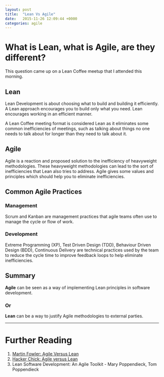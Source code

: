 ```yaml
---
layout: post
title:  "Lean Vs Agile"
date:   2015-11-26 12:09:44 +0000
categories: agile 
---
```

# What is Lean, what is Agile, are they different?

This question came up on a Lean Coffee meetup that I attended this morning.

## Lean
Lean Development is about choosing what to build and building it efficiently.  A Lean approach encourages you to build only what you need. Lean encourages working in an efficient manner.  

A Lean Coffee meeting format is considered Lean as it eliminates some common inefficiencies of meetings, such as talking about things no one needs to talk about for longer than they need to talk about it.

## Agile
Agile is a reaction and proposed solution to the inefficiency of heavyweight methodologies.  These heavyweight methodologies can lead to the sort of inefficiencies that Lean also tries to address.  Agile gives some values and principles which should help you to eliminate inefficiencies.

## Common Agile Practices

### Management
Scrum and Kanban are management practices that agile teams often use to manage the cycle or flow of work.

### Development
Extreme Programming (XP), Test Driven Design (TDD), Behaviour Driven Design (BDD), Continuous Delivery are technical practices used by the team to reduce the cycle time to improve feedback loops to help eliminate inefficiencies. 

## Summary
**Agile** can be seen as a way of implementing Lean principles in software development. 

### Or

**Lean** can be a way to justify Agile methodologies to external parties. 

_____________________

# Further Reading
1. [Martin Fowler: Agile Versus Lean](http://martinfowler.com/bliki/AgileVersusLean.html)
2. [Hacker Chick: Agile versus Lean]( http://www.hackerchick.com/2012/01/agile-vs-lean-yeah-yeah-whats-the-difference.html)
3. Lean Software Development: An Agile Toolkit - Mary Poppendieck, Tom Poppendieck
